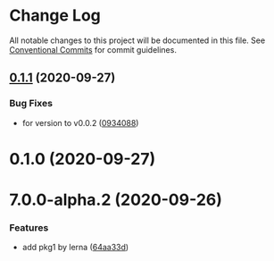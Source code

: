 # Change Log

All notable changes to this project will be documented in this file.
See [Conventional Commits](https://conventionalcommits.org) for commit guidelines.

## [0.1.1](https://github.com/zhangaz1/lerna-release-changelog-demo/compare/pkg1@0.1.0...pkg1@0.1.1) (2020-09-27)

### Bug Fixes

- for version to v0.0.2 ([0934088](https://github.com/zhangaz1/lerna-release-changelog-demo/commit/0934088e5095cb9ab7405efab089763635cbb591))

# 0.1.0 (2020-09-27)

# 7.0.0-alpha.2 (2020-09-26)

### Features

- add pkg1 by lerna ([64aa33d](https://github.com/zhangaz1/lerna-release-changelog-demo/commit/64aa33d917708b727fd3060e17c1f7d21e0a6765))
